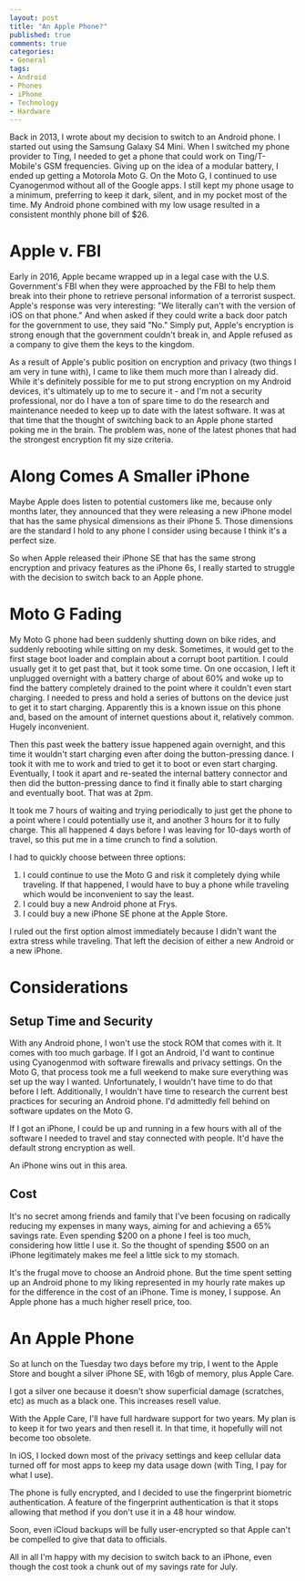 ```yaml
---
layout: post
title: "An Apple Phone?"
published: true
comments: true
categories:
- General
tags:
- Android
- Phones
- iPhone
- Technology
- Hardware
---
```


Back in 2013, I wrote about my decision to switch to an Android phone.  I started out using the Samsung Galaxy S4 Mini.  When I switched my phone provider to Ting, I needed to get a phone that could work on Ting/T-Mobile's GSM frequencies.  Giving up on the idea of a modular battery, I ended up getting a Motorola Moto G.  On the Moto G, I continued to use Cyanogenmod without all of the Google apps.  I still kept my phone usage to a minimum, preferring to keep it dark, silent, and in my pocket most of the time.  My Android phone combined with my low usage resulted in a consistent monthly phone bill of $26.

# Apple v. FBI

Early in 2016, Apple became wrapped up in a legal case with the U.S. Government's FBI when they were approached by the FBI to help them break into their phone to retrieve personal information of a terrorist suspect.  Apple's response was very interesting: "We literally can't with the version of iOS on that phone."  And when asked if they could write a back door patch for the government to use, they said "No."  Simply put, Apple's encryption is strong enough that the government couldn't break in, and Apple refused as a company to give them the keys to the kingdom.

As a result of Apple's public position on encryption and privacy (two things I am very in tune with), I came to like them much more than I already did.  While it's definitely possible for me to put strong encryption on my Android devices, it's ultimately up to me to secure it - and I'm not a security professional, nor do I have a ton of spare time to do the research and maintenance needed to keep up to date with the latest software.  It was at that time that the thought of switching back to an Apple phone started poking me in the brain.  The problem was, none of the latest phones that had the strongest encryption fit my size criteria.

# Along Comes A Smaller iPhone

Maybe Apple does listen to potential customers like me, because only months later, they announced that they were releasing a new iPhone model that has the same physical dimensions as their iPhone 5.  Those dimensions are the standard I hold to any phone I consider using because I think it's a perfect size.

So when Apple released their iPhone SE that has the same strong encryption and privacy features as the iPhone 6s, I really started to struggle with the decision to switch back to an Apple phone.

# Moto G Fading

My Moto G phone had been suddenly shutting down on bike rides, and suddenly rebooting while sitting on my desk.  Sometimes, it would get to the first stage boot loader and complain about a corrupt boot partition.  I could usually get it to get past that, but it took some time.  On one occasion, I left it unplugged overnight with a battery charge of about 60% and woke up to find the battery completely drained to the point where it couldn't even start charging.  I needed to press and hold a series of buttons on the device just to get it to start charging.  Apparently this is a known issue on this phone and, based on the amount of internet questions about it, relatively common.  Hugely inconvenient.

Then this past week the battery issue happened again overnight, and this time it wouldn't start charging even after doing the button-pressing dance.  I took it with me to work and tried to get it to boot or even start charging.  Eventually, I took it apart and re-seated the internal battery connector and then did the button-pressing dance to find it finally able to start charging and eventually boot.  That was at 2pm.

It took me 7 hours of waiting and trying periodically to just get the phone to a point where I could potentially use it, and another 3 hours for it to fully charge.  This all happened 4 days before I was leaving for 10-days worth of travel, so this put me in a time crunch to find a solution.

I had to quickly choose between three options:

1. I could continue to use the Moto G and risk it completely dying while traveling.  If that happened, I would have to buy a phone while traveling which would be inconvenient to say the least.
2. I could buy a new Android phone at Frys.
3. I could buy a new iPhone SE phone at the Apple Store.

I ruled out the first option almost immediately because I didn't want the extra stress while traveling.  That left the decision of either a new Android or a new iPhone.

# Considerations

## Setup Time and Security

With any Android phone, I won't use the stock ROM that comes with it.  It comes with too much garbage.  If I got an Android, I'd want to continue using Cyanogenmod with software firewalls and privacy settings.  On the Moto G, that process took me a full weekend to make sure everything was set up the way I wanted.  Unfortunately, I wouldn't have time to do that before I left.  Additionally, I wouldn't have time to research the current best practices for securing an Android phone.  I'd admittedly fell behind on software updates on the Moto G.

If I got an iPhone, I could be up and running in a few hours with all of the software I needed to travel and stay connected with people.  It'd have the default strong encryption as well.

An iPhone wins out in this area.

## Cost

It's no secret among friends and family that I've been focusing on radically reducing my expenses in many ways, aiming for and achieving a 65% savings rate.  Even spending $200 on a phone I feel is too much, considering how little I use it.  So the thought of spending $500 on an iPhone legitimately makes me feel a little sick to my stomach.

It's the frugal move to choose an Android phone.  But the time spent setting up an Android phone to my liking represented in my hourly rate makes up for the difference in the cost of an iPhone.  Time is money, I suppose.  An Apple phone has a much higher resell price, too.  

# An Apple Phone

So at lunch on the Tuesday two days before my trip, I went to the Apple Store and bought a silver iPhone SE, with 16gb of memory, plus Apple Care.

I got a silver one because it doesn't show superficial damage (scratches, etc) as much as a black one.  This increases resell value.

With the Apple Care, I'll have full hardware support for two years.  My plan is to keep it for two years and then resell it.  In that time, it hopefully will not become too obsolete.

In iOS, I locked down most of the privacy settings and keep cellular data turned off for most apps to keep my data usage down (with Ting, I pay for what I use).

The phone is fully encrypted, and I decided to use the fingerprint biometric authentication.  A feature of the fingerprint authentication is that it stops allowing that method if you don't use it in a 48 hour window.

Soon, even iCloud backups will be fully user-encrypted so that Apple can't be compelled to give that data to officials.

All in all I'm happy with my decision to switch back to an iPhone, even though the cost took a chunk out of my savings rate for July.
